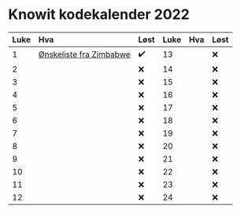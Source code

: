 # Knowit kodekalender 2022


Luke | Hva | Løst | Luke | Hva | Løst
:------------ | :------------- | :------------- | :------------ | :------------- | :-------------
 1 | [Ønskeliste fra Zimbabwe](01.py) | :heavy_check_mark: | 13 | | :x:
 2 | | :x: | 14 | | :x:
 3 | | :x: | 15 | | :x:
 4 | | :x: | 16 | | :x:
 5 | | :x: | 17 | | :x:
 6 | | :x: | 18 | | :x:
 7 | | :x: | 19 | | :x:
 8 | | :x: | 20 | | :x:
 9 | | :x: | 21 | | :x:
10 | | :x: | 22 | | :x:
11 | | :x: | 23 | | :x:
12 | | :x: | 24 | | :x: